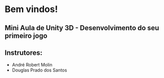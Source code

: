 # Bem vindos!

## Mini Aula de Unity 3D - Desenvolvimento do seu primeiro jogo

## Instrutores:
 * André Robert Molin
 * Douglas Prado dos Santos
 
 